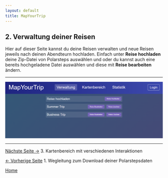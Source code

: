```yaml
---
layout: default
title: MapYourTrip
---
```


## 2. Verwaltung deiner Reisen

Hier auf dieser Seite kannst du deine Reisen verwalten und neue Reisen jeweils nach deinen Abendteurn hochladen. Einfach unter **Reise hochladen** deine Zip-Datei von Polarsteps auswählen und oder du kannst auch eine bereits hochgeladene Datei auswählen und diese mit **Reise bearbeiten** ändern.

---

![Page Verwaltung](bilder\02_Homepage_Screenshot.png)

---

[Nächste Seite ->](03_MapPage.md) 3. Kartenbereich mit verschiedenen Interaktionen

[<- Vorherige Seite](01_Polarsteps.md) 1. Wegleitung zum Download deiner Polarstepsdaten

[Home](index.md)
